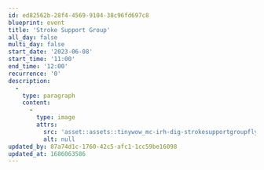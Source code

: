 ```yaml
---
id: ed82562b-28f4-4569-9104-38c96fd697c8
blueprint: event
title: 'Stroke Support Group'
all_day: false
multi_day: false
start_date: '2023-06-08'
start_time: '11:00'
end_time: '12:00'
recurrence: '0'
description:
  -
    type: paragraph
    content:
      -
        type: image
        attrs:
          src: 'asset::assets::tinywow_mc-irh-dig-strokesupportgroupflyer_25787868_1.jpg'
          alt: null
updated_by: 87a74d1c-1760-42c5-afc1-1cc59be16098
updated_at: 1686063586
---
```

